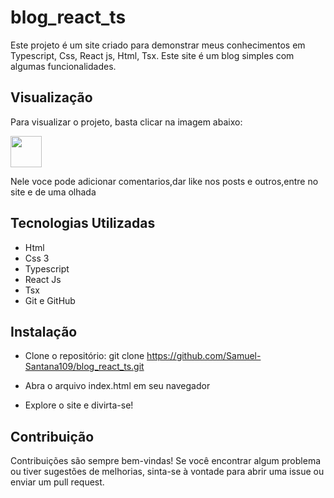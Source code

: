 # blog_react_ts

<p> Este projeto é um site criado para demonstrar meus conhecimentos em Typescript, Css, React js, Html, Tsx.
    Este site é um blog simples com algumas funcionalidades.
</p>

## Visualização

<p>Para visualizar o projeto, basta clicar na imagem abaixo: </p>

 <a href="https://samuel-santana109.github.io/blog_react_ts" target="_blank">
 <img src="https://diagrams.mingrammer.com/img/resources/programming/framework/react.png" width="50" height="50" target="_blank">
 </a>

<p>Nele voce pode adicionar comentarios,dar like nos posts e outros,entre no site e de uma olhada </p>

 ## Tecnologias Utilizadas

 - Html 
 - Css 3
 - Typescript 
 - React Js
 - Tsx
 - Git e GitHub 
 

 ## Instalação 

 - Clone o repositório: git clone https://github.com/Samuel-Santana109/blog_react_ts.git

 - Abra o arquivo index.html em seu navegador

 - Explore o site e divirta-se!

## Contribuição 

<p> Contribuições são sempre bem-vindas! Se você encontrar algum problema ou tiver sugestões de melhorias, sinta-se à vontade para abrir uma issue ou enviar um pull request.  </p>

